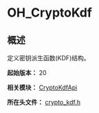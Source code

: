 # OH_CryptoKdf

<!--Kit: Crypto Architecture Kit-->
<!--Subsystem: Security-->
<!--Owner: @zxz--3-->
<!--SE: @lanming-->
<!--TSE: @PAFT-->

## 概述

定义密钥派生函数(KDF)结构。

**起始版本：** 20

**相关模块：** [CryptoKdfApi](capi-cryptokdfapi.md)

**所在头文件：** [crypto_kdf.h](capi-crypto-kdf-h.md)

